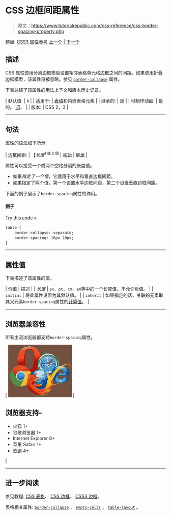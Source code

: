 # CSS 边框间距属性

> 原文：<https://www.tutorialrepublic.com/css-reference/css-border-spacing-property.php>

题目: [CSS3 属性参考](css3-properties.php) [上一个](css-border-right-width-property.php) | [下一个](css-border-style-property.php)

## 描述

CSS 属性使用分离边框模型设置相邻表格单元格边框之间的间距。如果使用折叠边框模型，该属性将被忽略。参见 [`border-collapse`](css-border-collapse-property.php) 属性。

下表总结了该属性的用法上下文和版本历史记录。

| 默认值: | `0` |
| 适用于: | [表格](../html-tutorial/html-tables.php)和内嵌表格元素 |
| 继承的: | 是 |
| 可制作动画: | 是的。 [*见*](css-animatable-properties.php)*。* |
| 版本: | CSS 2，3 |

* * *

## 句法

属性的语法如下所示:

| 边框间距: | 【*长度*<sup>1 或 2 值</sup> &#124; [初始](../definitions.php#initial) &#124; [继承](../definitions.php#inherit) |

属性可以接受一个或两个空格分隔的长度值。

*   如果*指定了一个值*，它适用于水平和垂直边框间距。
*   如果指定了两个值，第一个设置水平边框间距，第二个设置垂直边框间距。

下面的例子展示了`border-spacing`属性的作用。

#### 例子

[Try this code »](../codelab.php?topic=css&file=border-spacing-property "Try this code using online Editor")

```
table {
    border-collapse: separate;
    border-spacing: 10px 20px;
}
```

* * *

## 属性值

下表描述了该属性的值。

| 价值 | 描述 |
| *长度* | `px`、`pt`、`cm`、`em`等中的一个长度值。不允许负值。 |
| `initial` | 将此属性设置为其默认值。 |
| `inherit` | 如果指定的话，关联的元素取其父元素`border-spacing`属性的[计算值](../definitions.php#computed-value)。 |

* * *

## 浏览器兼容性

所有主流浏览器都支持`border-spacing`属性。

| ![Browsers Icon](img/e9331123c77668c1832e541c2fca1002.png) | 

## 浏览器支持–

*   火狐 1+
*   谷歌浏览器 1+
*   Internet Explorer 8+
*   苹果 Safari 1+
*   歌剧 4+

 |

* * *

## 进一步阅读

参见教程: [CSS 表格](../css-tutorial/css-tables.php)、 [CSS 边框](../css-tutorial/css-border.php)、 [CSS3 边框](../css-tutorial/css3-border.php)。

表格相关属性: [`border-collapse`](css-border-collapse-property.php) ， [`empty-cells`](css-empty-cells-property.php) ， [`table-layout`](css-table-layout-property.php) 。